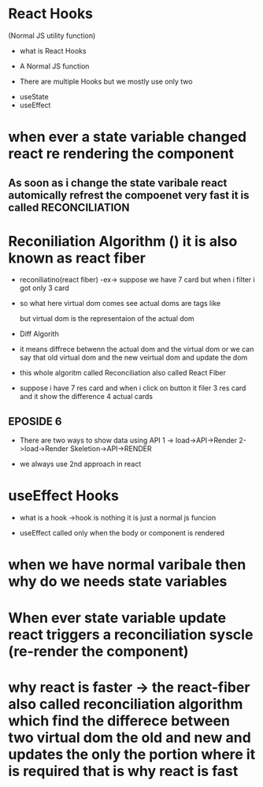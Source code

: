 # React Hooks

(Normal JS utility function)

- what is React Hooks

* A Normal JS function

- There are multiple Hooks but we mostly use only two

* useState
* useEffect

# when ever a state variable changed react re rendering the component

## As soon as i change the state varibale react automically refrest the compoenet very fast it is called RECONCILIATION

# Reconiliation Algorithm () it is also known as react fiber

- reconiliatino(react fiber)
  -ex->
  suppose we have 7 card but when i filter i got only 3 card

- so what here virtual dom comes see actual doms are tags like <div></div>
  but virtual dom is the representaion of the actual dom
- Diff Algorith

* it means diffrece betwenn the actual dom and the virtual dom or we can say that old virtual dom and the new veirtual dom and update the dom

* this whole algoritm called Reconciliation also called React Fiber

* suppose i have 7 res card and when i click on button it filer 3 res card and it show the difference 4 actual cards

## EPOSIDE 6

- There are two ways to show data using API
  1 -> load->API->Render
  2->load->Render Skeletion->API->RENDER

- we always use 2nd approach in react

# useEffect Hooks

- what is a hook ->hook is nothing it is just a normal js funcion

* useEffect called only when the body or component is rendered

# when we have normal varibale then why do we needs state variables

# When ever state variable update react triggers a reconciliation syscle (re-render the component)

# why react is faster -> the react-fiber also called reconciliation algorithm which find the differece between two virtual dom the old and new and   updates the only the portion where it is required that is why react is fast 